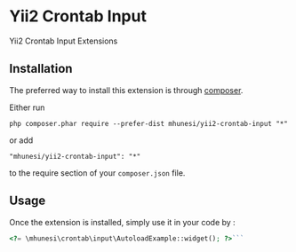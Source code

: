 Yii2 Crontab Input
==================
Yii2 Crontab Input Extensions

Installation
------------

The preferred way to install this extension is through [composer](http://getcomposer.org/download/).

Either run

```
php composer.phar require --prefer-dist mhunesi/yii2-crontab-input "*"
```

or add

```
"mhunesi/yii2-crontab-input": "*"
```

to the require section of your `composer.json` file.


Usage
-----

Once the extension is installed, simply use it in your code by  :

```php
<?= \mhunesi\crontab\input\AutoloadExample::widget(); ?>```